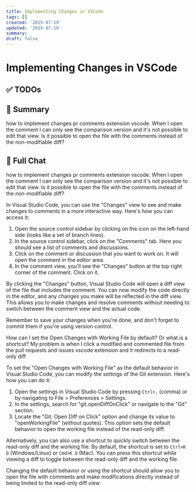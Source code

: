 ```yaml
---
title: Implementing Changes in VSCode
tags: []
created: '2025-07-19'
updated: '2025-07-19'
summary:
draft: false
---
```


# Implementing Changes in VSCode

## ✅ TODOs


## 📌 Summary
how to implement changes pr comments extension vscode. When I open the comment I can only see the comparison version and it's not possible to edit that view. Is it possible to open the file with the comments instead of the non-modifiable diff?

## 🧠 Full Chat


how to implement changes pr comments extension vscode. When I open the comment I can only see the comparison version and it's not possible to edit that view. Is it possible to open the file with the comments instead of the non-modifiable diff?

In Visual Studio Code, you can use the "Changes" view to see and make changes to comments in a more interactive way. Here's how you can access it:

1. Open the source control sidebar by clicking on the icon on the left-hand side (looks like a set of branch lines).
2. In the source control sidebar, click on the "Comments" tab. Here you should see a list of comments and discussions.
3. Click on the comment or discussion that you want to work on. It will open the comment in the editor area.
4. In the comment view, you'll see the "Changes" button at the top right corner of the comment. Click on it.

By clicking the "Changes" button, Visual Studio Code will open a diff view of the file that includes the comment. You can now modify the code directly in the editor, and any changes you make will be reflected in the diff view. This allows you to make changes and resolve comments without needing to switch between the comment view and the actual code.

Remember to save your changes when you're done, and don't forget to commit them if you're using version control.

How can I set the Open Changes with Working File by default? Or what is a shortcut? My problem is when I click a modified and commented file from the pull requests and issues vscode extension and it redirects to a read-only diff

To set the "Open Changes with Working File" as the default behavior in Visual Studio Code, you can modify the settings of the Git extension. Here's how you can do it:

1. Open the settings in Visual Studio Code by pressing `Ctrl+,` (comma) or by navigating to File > Preferences > Settings.
2. In the settings, search for "git.openDiffOnClick" or navigate to the "Git" section.
3. Locate the "Git: Open Diff on Click" option and change its value to "openWorkingFile" (without quotes). This option sets the default behavior to open the working file instead of the read-only diff.

Alternatively, you can also use a shortcut to quickly switch between the read-only diff and the working file. By default, the shortcut is set to `Ctrl+K D` (Windows/Linux) or `Cmd+K D` (Mac). You can press this shortcut while viewing a diff to toggle between the read-only diff and the working file.

Changing the default behavior or using the shortcut should allow you to open the file with comments and make modifications directly instead of being limited to the read-only diff view.